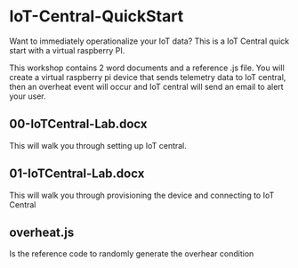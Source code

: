 # IoT-Central-QuickStart
Want to immediately operationalize your IoT data? This is a IoT Central quick start with a virtual raspberry PI. 

This workshop contains 2 word documents and a reference .js file. You will create a virtual raspberry pi device that sends telemetry data to IoT central, then an overheat event will occur and IoT central will send an email to alert your user. 

## 00-IoTCentral-Lab.docx
This will walk you through setting up IoT central.

## 01-IoTCentral-Lab.docx
This will walk you through provisioning the device and connecting to IoT Central

## overheat.js
Is the reference code to randomly generate the overhear condition
